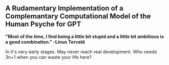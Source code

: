 ## A Rudamentary Implementation of a Complemantary Computational Model of the Human Psyche for GPT

**"Most of the time, I find being a little bit stupid and a little bit ambitious is a good combination." -Linus Torvald**

In it's very early stages. May never reach real development. Who needs 3n+1 when you can waste your life here?
